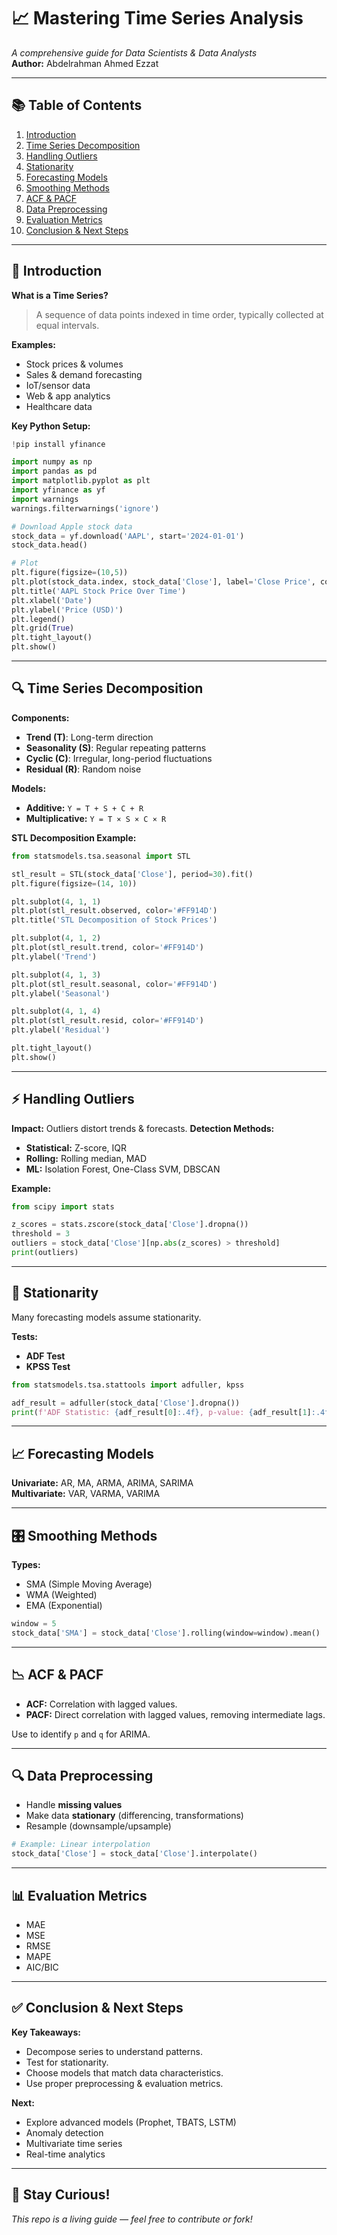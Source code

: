 # 📈 Mastering Time Series Analysis

_A comprehensive guide for Data Scientists & Data Analysts_        
**Author:** Abdelrahman Ahmed Ezzat        

---

## 📚 Table of Contents    

1. [Introduction](#introduction)      
2. [Time Series Decomposition](#time-series-decomposition)    
3. [Handling Outliers](#handling-outliers)  
4. [Stationarity](#stationarity)  
5. [Forecasting Models](#forecasting-models)
6. [Smoothing Methods](#smoothing-methods)
7. [ACF & PACF](#acf--pacf)
8. [Data Preprocessing](#data-preprocessing)
9. [Evaluation Metrics](#evaluation-metrics)
10. [Conclusion & Next Steps](#conclusion--next-steps)

---

## 📌 Introduction

**What is a Time Series?**

> A sequence of data points indexed in time order, typically collected at equal intervals.    

**Examples:**  
- Stock prices & volumes              
- Sales & demand forecasting        
- IoT/sensor data        
- Web & app analytics      
- Healthcare data      

**Key Python Setup:**

```python
!pip install yfinance

import numpy as np
import pandas as pd
import matplotlib.pyplot as plt
import yfinance as yf
import warnings
warnings.filterwarnings('ignore')

# Download Apple stock data
stock_data = yf.download('AAPL', start='2024-01-01')
stock_data.head()

# Plot
plt.figure(figsize=(10,5))
plt.plot(stock_data.index, stock_data['Close'], label='Close Price', color='#FF9140')
plt.title('AAPL Stock Price Over Time')
plt.xlabel('Date')
plt.ylabel('Price (USD)')
plt.legend()
plt.grid(True)
plt.tight_layout()
plt.show()
````

---

## 🔍 Time Series Decomposition

**Components:**

* **Trend (T)**: Long-term direction
* **Seasonality (S)**: Regular repeating patterns
* **Cyclic (C)**: Irregular, long-period fluctuations
* **Residual (R)**: Random noise

**Models:**

* **Additive:** `Y = T + S + C + R`
* **Multiplicative:** `Y = T × S × C × R`

**STL Decomposition Example:**

```python
from statsmodels.tsa.seasonal import STL

stl_result = STL(stock_data['Close'], period=30).fit()
plt.figure(figsize=(14, 10))

plt.subplot(4, 1, 1)
plt.plot(stl_result.observed, color='#FF914D')
plt.title('STL Decomposition of Stock Prices')

plt.subplot(4, 1, 2)
plt.plot(stl_result.trend, color='#FF914D')
plt.ylabel('Trend')

plt.subplot(4, 1, 3)
plt.plot(stl_result.seasonal, color='#FF914D')
plt.ylabel('Seasonal')

plt.subplot(4, 1, 4)
plt.plot(stl_result.resid, color='#FF914D')
plt.ylabel('Residual')

plt.tight_layout()
plt.show()
```

---

## ⚡ Handling Outliers

**Impact:** Outliers distort trends & forecasts.
**Detection Methods:**

* **Statistical:** Z-score, IQR
* **Rolling:** Rolling median, MAD
* **ML:** Isolation Forest, One-Class SVM, DBSCAN

**Example:**

```python
from scipy import stats

z_scores = stats.zscore(stock_data['Close'].dropna())
threshold = 3
outliers = stock_data['Close'][np.abs(z_scores) > threshold]
print(outliers)
```

---

## 🔑 Stationarity

Many forecasting models assume stationarity.

**Tests:**

* **ADF Test**
* **KPSS Test**

```python
from statsmodels.tsa.stattools import adfuller, kpss

adf_result = adfuller(stock_data['Close'].dropna())
print(f'ADF Statistic: {adf_result[0]:.4f}, p-value: {adf_result[1]:.4f}')
```

---

## 📈 Forecasting Models

**Univariate:** AR, MA, ARMA, ARIMA, SARIMA      
**Multivariate:** VAR, VARMA, VARIMA        

---

## 🎛️ Smoothing Methods

**Types:**

* SMA (Simple Moving Average)
* WMA (Weighted)
* EMA (Exponential)

```python
window = 5
stock_data['SMA'] = stock_data['Close'].rolling(window=window).mean()
```

---

## 📉 ACF & PACF

* **ACF:** Correlation with lagged values.
* **PACF:** Direct correlation with lagged values, removing intermediate lags.

Use to identify `p` and `q` for ARIMA.

---

## 🔍 Data Preprocessing

* Handle **missing values**
* Make data **stationary** (differencing, transformations)
* Resample (downsample/upsample)

```python
# Example: Linear interpolation
stock_data['Close'] = stock_data['Close'].interpolate()
```

---

## 📊 Evaluation Metrics

* MAE
* MSE
* RMSE
* MAPE
* AIC/BIC

---

## ✅ Conclusion & Next Steps

**Key Takeaways:**

* Decompose series to understand patterns.
* Test for stationarity.
* Choose models that match data characteristics.
* Use proper preprocessing & evaluation metrics.

**Next:**

* Explore advanced models (Prophet, TBATS, LSTM)
* Anomaly detection
* Multivariate time series
* Real-time analytics

---

## 👋 Stay Curious!

*This repo is a living guide — feel free to contribute or fork!*
